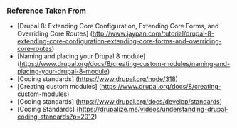 ### Reference Taken From
* [Drupal 8: Extending Core Configuration, Extending Core Forms, and Overriding Core Routes] (http://www.jaypan.com/tutorial/drupal-8-extending-core-configuration-extending-core-forms-and-overriding-core-routes)
* [Naming and placing your Drupal 8 module] (https://www.drupal.org/docs/8/creating-custom-modules/naming-and-placing-your-drupal-8-module)
* [Coding standards] (https://www.drupal.org/node/318)
* [Creating custom modules] (https://www.drupal.org/docs/8/creating-custom-modules)
* [Coding standards] (https://www.drupal.org/docs/develop/standards)
* [Coding Standards] (https://drupalize.me/videos/understanding-drupal-coding-standards?p=2012)
